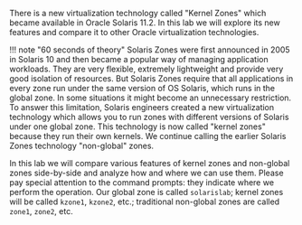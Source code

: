 There is a new virtualization technology called "Kernel Zones" which
became available in Oracle Solaris 11.2. In this lab we will explore its
new features and compare it to other Oracle virtualization technologies.

!!! note "60 seconds of theory"
    Solaris Zones were first announced in 2005 in
    Solaris 10 and then became a popular way of managing application
    workloads. They are very flexible, extremely lightweight and provide
    very good isolation of resources. But Solaris Zones require that all
    applications in every zone run under the same version of OS Solaris,
    which runs in the global zone. In some situations it might become an
    unnecessary restriction. To answer this limitation, Solaris engineers
    created a new virtualization technology which allows you to run zones
    with different versions of Solaris under one global zone. This
    technology is now called "kernel zones" because they run their own
    kernels. We continue calling the earlier Solaris Zones technology
    "non-global" zones.

In this lab we will compare various features of kernel zones and
non-global zones side-by-side and analyze how and where we can use them.
Please pay special attention to the command prompts: they indicate where
we perform the operation. Our global zone is called `solarislab`;
kernel zones will be called `kzone1`, `kzone2`, etc.; traditional
non-global zones are called `zone1`, `zone2`, etc.

